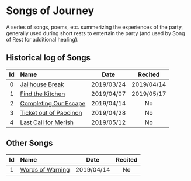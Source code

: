# Songs of Journey

A series of songs, poems, etc. summerizing the experiences of the party, generally used
during short rests to entertain the party (and used by Song of Rest for additional
healing).


## Historical log of Songs

| Id | Name | Date | Recited |
|:--:|:---- |:----:|:-------:|
| 0 | [Jailhouse Break](sessions/jailhouse_break.md) | 2019/03/24 | 2019/04/14 |
| 1 | [Find the Kitchen](sessions/find_the_kitchen.md) | 2019/04/07 | 2019/05/17 |
| 2 | [Completing Our Escape](sessions/completing_our_escape.md) | 2019/04/14 | No |
| 3 | [Ticket out of Paocinon](sessions/ticket_out_of_paocinon.md) | 2019/04/28 | No |
| 4 | [Last Call for Merish](sessions/last_call_for_merish.md) | 2019/05/12 | No |


## Other Songs

| Id | Name | Date | Recited |
|:--:|:---- |:----:|:-------:|
| 1 | [Words of Warning](other/words_of_warning.md) | 2019/04/14 | No |
